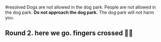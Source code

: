 #resolved
Dogs are not allowed in the dog park.
People are not allowed in the dog park.
**Do not approach the dog park.**
The dog park will not harm you. 

## Round 2. here we go. fingers crossed 🤞🏻

